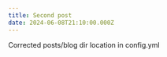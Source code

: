 ```yaml
---
title: Second post
date: 2024-06-08T21:10:00.000Z
---
```

Corrected posts/blog dir location in config.yml

